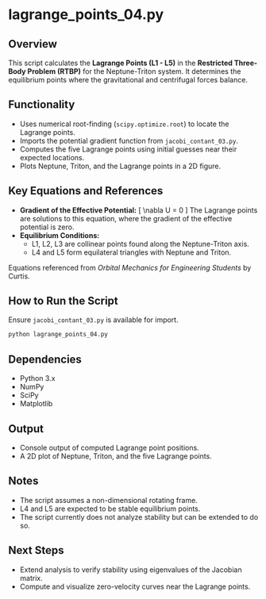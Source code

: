 # lagrange_points_04.py

## Overview
This script calculates the **Lagrange Points (L1 - L5)** in the **Restricted Three-Body Problem (RTBP)** for the Neptune-Triton system. It determines the equilibrium points where the gravitational and centrifugal forces balance.

## Functionality
- Uses numerical root-finding (`scipy.optimize.root`) to locate the Lagrange points.
- Imports the potential gradient function from `jacobi_contant_03.py`.
- Computes the five Lagrange points using initial guesses near their expected locations.
- Plots Neptune, Triton, and the Lagrange points in a 2D figure.

## Key Equations and References
- **Gradient of the Effective Potential:**
  \[
  \nabla U = 0
  \]
  The Lagrange points are solutions to this equation, where the gradient of the effective potential is zero.
- **Equilibrium Conditions:**
  - L1, L2, L3 are collinear points found along the Neptune-Triton axis.
  - L4 and L5 form equilateral triangles with Neptune and Triton.

Equations referenced from *Orbital Mechanics for Engineering Students* by Curtis.

## How to Run the Script
Ensure `jacobi_contant_03.py` is available for import.
```sh
python lagrange_points_04.py
```

## Dependencies
- Python 3.x
- NumPy
- SciPy
- Matplotlib

## Output
- Console output of computed Lagrange point positions.
- A 2D plot of Neptune, Triton, and the five Lagrange points.

## Notes
- The script assumes a non-dimensional rotating frame.
- L4 and L5 are expected to be stable equilibrium points.
- The script currently does not analyze stability but can be extended to do so.

## Next Steps
- Extend analysis to verify stability using eigenvalues of the Jacobian matrix.
- Compute and visualize zero-velocity curves near the Lagrange points.

